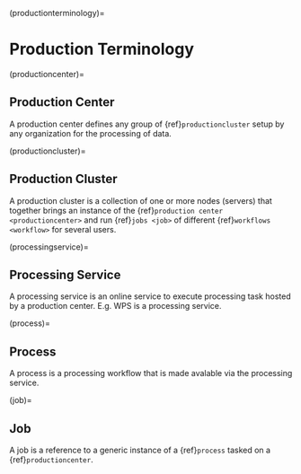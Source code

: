 (productionterminology)=

# Production Terminology

(productioncenter)=

## Production Center

A production center defines any group of {ref}`productioncluster` setup by any organization for the processing of data.

(productioncluster)=

## Production Cluster

A production cluster is a collection of one or more nodes (servers) that together brings an instance of the {ref}`production center <productioncenter>` and run {ref}`jobs <job>` of different {ref}`workflows <workflow>` for several users.

(processingservice)=

## Processing Service

A processing service is an online service to execute processing task hosted by a production center. E.g. WPS is a processing service.

(process)=

## Process

A process is a processing workflow that is made avalable via the processing service.

(job)=

## Job

A job is a reference to a generic instance of a {ref}`process` tasked on a {ref}`productioncenter`.
